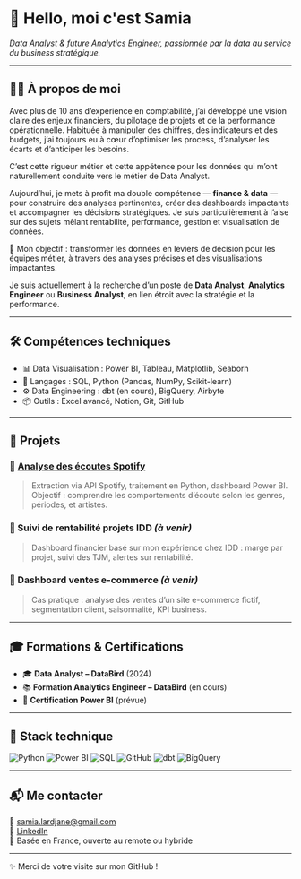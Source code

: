 # 👋 Hello, moi c'est Samia

*Data Analyst & future Analytics Engineer, passionnée par la data au service du business stratégique.*

---

## 👩‍💻 À propos de moi

Avec plus de 10 ans d’expérience en comptabilité, j’ai développé une vision claire des enjeux financiers, du pilotage de projets et de la performance opérationnelle. Habituée à manipuler des chiffres, des indicateurs et des budgets, j’ai toujours eu à cœur d’optimiser les process, d’analyser les écarts et d’anticiper les besoins.

C’est cette rigueur métier et cette appétence pour les données qui m’ont naturellement conduite vers le métier de Data Analyst.

Aujourd’hui, je mets à profit ma double compétence — **finance & data** — pour construire des analyses pertinentes, créer des dashboards impactants et accompagner les décisions stratégiques. Je suis particulièrement à l’aise sur des sujets mêlant rentabilité, performance, gestion et visualisation de données.

🎯 Mon objectif : transformer les données en leviers de décision pour les équipes métier, à travers des analyses précises et des visualisations impactantes.

Je suis actuellement à la recherche d’un poste de **Data Analyst**, **Analytics Engineer** ou **Business Analyst**, en lien étroit avec la stratégie et la performance.

---

## 🛠️ Compétences techniques

- 📊 Data Visualisation : Power BI, Tableau, Matplotlib, Seaborn
- 🐍 Langages : SQL, Python (Pandas, NumPy, Scikit-learn)
- ⚙️ Data Engineering : dbt (en cours), BigQuery, Airbyte
- 📦 Outils : Excel avancé, Notion, Git, GitHub

---

## 📁 Projets

### 🎵 [Analyse des écoutes Spotify](https://github.com/Samia-Lardjane/spotify-data-analysis)
> Extraction via API Spotify, traitement en Python, dashboard Power BI.  
> Objectif : comprendre les comportements d’écoute selon les genres, périodes, et artistes.

### 💼 Suivi de rentabilité projets IDD *(à venir)*
> Dashboard financier basé sur mon expérience chez IDD : marge par projet, suivi des TJM, alertes sur rentabilité.

### 🛒 Dashboard ventes e-commerce *(à venir)*
> Cas pratique : analyse des ventes d’un site e-commerce fictif, segmentation client, saisonnalité, KPI business.

---

## 🎓 Formations & Certifications

- 🎓 **Data Analyst – DataBird** (2024)
- 📚 **Formation Analytics Engineer – DataBird** (en cours)
- 🏅 **Certification Power BI** (prévue)

---

## 🧰 Stack technique

![Python](https://img.shields.io/badge/Python-3776AB?style=flat&logo=python&logoColor=white)
![Power BI](https://img.shields.io/badge/Power_BI-F2C811?style=flat&logo=powerbi&logoColor=black)
![SQL](https://img.shields.io/badge/SQL-336791?style=flat&logo=postgresql&logoColor=white)
![GitHub](https://img.shields.io/badge/GitHub-181717?style=flat&logo=github&logoColor=white)
![dbt](https://img.shields.io/badge/dbt-FF694B?style=flat&logo=dbt&logoColor=white)
![BigQuery](https://img.shields.io/badge/BigQuery-4285F4?style=flat&logo=google-cloud&logoColor=white)

---

## 📬 Me contacter

📧 samia.lardjane@gmail.com  
🔗 [LinkedIn](https://www.linkedin.com/in/samia-lardjane/)  
📍 Basée en France, ouverte au remote ou hybride

---

✨ Merci de votre visite sur mon GitHub !

